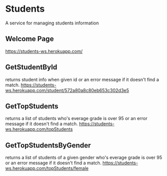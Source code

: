# Students
A service for managing students information

## Welcome Page
https://students-ws.herokuapp.com/

## GetStudentById
returns student info when given id or an error message 
if it doesn't find a match.
https://students-ws.herokuapp.com/student/572a80a8c80eb653c302d3e5

## GetTopStudents
returns a list of students who's everage grade is over 95 
or an error message if it doesn't find a match.
https://students-ws.herokuapp.com/topStudents

## GetTopStudentsByGender
returns a list of students of a given gender 
who's everage grade is over 95 or an error message if it doesn't find a match.
https://students-ws.herokuapp.com/topStudents/female

